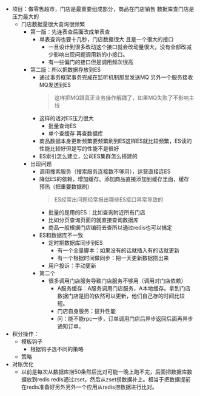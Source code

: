 - 项目：做零售超市，门店是最重要组成部分，商品在门店销售 数据库查门店是压力最大的
	- 门店数据量很大查询很频繁
		- 第一版：先连表查后面改成单表查
			- 单表查询也要十几秒，门店数据很大 且是一个很大的接口
				- 一旦设计到很多改动这个接口就会改动量很大，没有全部改减少影响出现问题调用新的小接口。
				- 有一些偏门的接口但是调用频次很高
		- 第二版：所以把数据存放到ES
			- 通过事务框架事务完成在监听机制那里发送MQ 另外一个服务接收MQ发送到ES
			  > 这样把MQ跟真正业务操作解耦了，如果MQ失败了不影响主线
			- 这样的话对ES压力很大
				- 批量查询ES
				- 单个查缓存 再查数据库
			- 商品数据本身更新频繁要频繁刷到ES这样ES就比较频繁，ES读的性能比较好但是写的性能不是很好
			- ES索引怎么建立，公司ES集群怎么搭建的
		- 出现问题
			- 调用搜索服务（搜索服务连接数不够用），运营直接连ES
			- 降低ES的依赖，增加缓存。添加商品直接添加到缓存里面，缓存预热（把重要数据刷）
			  > ES经常出问题经常报出哪些ES接口异常导致的
				- 批量的是用的ES：比如查询附近所有门店
				- 比如分页查询页面的就直接查询数据库
				- 商品一般根据门店编码去查所以通过redis也可以搞定
			- ES和数据库不一致
				- 定时把数据库同步到ES
					- 有一个全量脚本：如果没有的话就插入有的话就更新
					- 有一个根据时间做同步：把一天更新数据捞出来
				- 用户投诉：手动更新
			- 第二个
				- 很多调用门店服务导致门店服务不够用（调用对门店依赖）
					- A服务缓存：A服务调用门店服务，A本地缓存。拿到门店数据门店是旧的依然可以更新，他们自己存的时间比较短。
					- 门店自身服务：提升性能
					- 问：能不能rpc一步，订单调用门店后异步返回后面再异步通知订单。
- 积分操作：
	- 模板钩子
		- 根据钩子选不同的策略
	- 策略
- 对账优化
	- 以前是每次从数据库捞50条然后比对可能一晚上跑不完，后面把数据库数据放到redis redis通过zset，然后从zset捞数据补上。相当于把数据提前在redis准备好另外另外一个应用从redis捞数据进行比对。